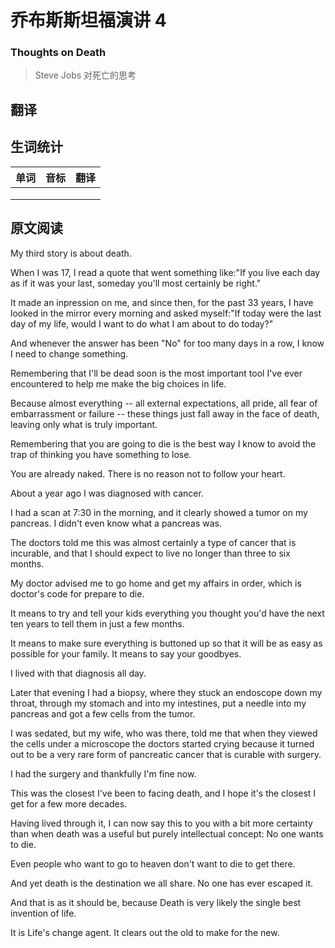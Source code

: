 # 乔布斯斯坦福演讲 4
### Thoughts on Death
>Steve Jobs 对死亡的思考

## 翻译

## 生词统计
| 单词 | 音标 | 翻译 |
|-|-|-|
|  |  |  |
|  |  |  |
|  |  |  |

## 原文阅读
My third story is about death.

When I was 17, I read a quote that went something like:"If you live each day as if it was your last, someday you'll most certainly be right."

It made an inpression on me, and since then, for the past 33 years, I have looked in the mirror every morning and asked myself:"If today were the last day of my life, would I want to do what I am about to do today?"

And whenever the answer has been "No" for too many days in a row, I know I need to change something.

Remembering that I'll be dead soon is the most important tool I've ever encountered to help me make the big choices in life.

Because almost everything -- all external expectations, all pride, all fear of embarrassment or failure -- these things just fall away in the face of death, leaving only what is truly important.

Remembering that you are going to die is the best way I know to avoid the trap of thinking you have something to lose.

You are already naked. There is no reason not to follow your heart.

About a year ago I was diagnosed with cancer.

I had a scan at 7:30 in the morning, and it clearly showed a tumor on my pancreas. I didn't even know what a pancreas was.

The doctors told me this was almost certainly a type of cancer that is incurable, and that I should expect to live no longer than three to six months.

My doctor advised me to go home and get my affairs in order, which is doctor's code for prepare to die.

It means to try and tell your kids everything you thought you'd have the next ten years to tell them in just a few months.

It means to make sure everything is buttoned up so that it will be as easy as possible for your family. It means to say your goodbyes.

I lived with that diagnosis all day.

Later that evening I had a biopsy, where they stuck an endoscope down my throat, through my stomach and into my intestines, put a needle into my pancreas and got a few cells from the tumor.

I was sedated, but my wife, who was there, told me that when they viewed the cells under a microscope the doctors started crying because it turned out to be a very rare form of pancreatic cancer that is curable with surgery.

I had the surgery and thankfully I'm fine now.

This was the closest I've been to facing death, and I hope it's the closest I get for a few more decades.

Having lived through it, I can now say this to you with a bit more certainty than when death was a useful but purely intellectual concept: No one wants to die.

Even people who want to go to heaven don't want to die to get there.

And yet death is the destination we all share. No one has ever escaped it.

And that is as it should be, because Death is very likely the single best invention of life.

It is Life's change agent. It clears out the old to make for the new.